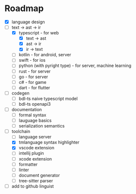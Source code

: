 # Roadmap

- [x] language design
- [ ] text -> ast -> ir
  - [x] typescript - for web
    - [x] text -> ast
    - [x] ast -> ir
    - [x] ir -> text
  - [ ] kotlin - for android, server
  - [ ] swift - for ios
  - [ ] python (with pyright type) - for server, machine learning
  - [ ] rust - for server
  - [ ] go - for server
  - [ ] c# - for game
  - [ ] dart - for flutter
- [ ] codegen
  - [ ] bdl-ts naive typescript model
  - [ ] bdl-ts openapi3
- [ ] documentation
  - [ ] formal syntax
  - [ ] lauguage basics
  - [ ] serialization semantics
- [ ] toolchain
  - [ ] language server
  - [x] tmlanguage syntax highlighter
  - [x] vscode extension
  - [ ] intellij plugin
  - [ ] xcode extension
  - [ ] formatter
  - [ ] linter
  - [ ] document generator
  - [ ] tree-sitter parser
- [ ] add to github linguist
